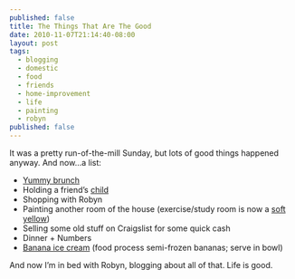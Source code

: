 ```yaml
---
published: false
title: The Things That Are The Good
date: 2010-11-07T21:14:40-08:00
layout: post
tags:
  - blogging
  - domestic
  - food
  - friends
  - home-improvement
  - life
  - painting
  - robyn
published: false
---
```

It was a pretty run-of-the-mill Sunday, but lots of good things happened anyway. And now&#8230;a list:

  * [Yummy brunch](http://alchemysandiego.com/)
  * Holding a friend&#8217;s [child](http://hour23.files.wordpress.com/2010/11/mg_5092.jpg?w=330&h=351)
  * Shopping with Robyn
  * Painting another room of the house (exercise/study room is now a [soft yellow](http://flic.kr/p/8RJzNo))
  * Selling some old stuff on Craigslist for some quick cash
  * Dinner + Numbers
  * [Banana ice cream](http://cooklikeyourgrandmother.com/2010/07/worlds-easiest-ice-cream-recipe/) (food process semi-frozen bananas; serve in bowl)

And now I&#8217;m in bed with Robyn, blogging about all of that. Life is good.

<!--more-->
